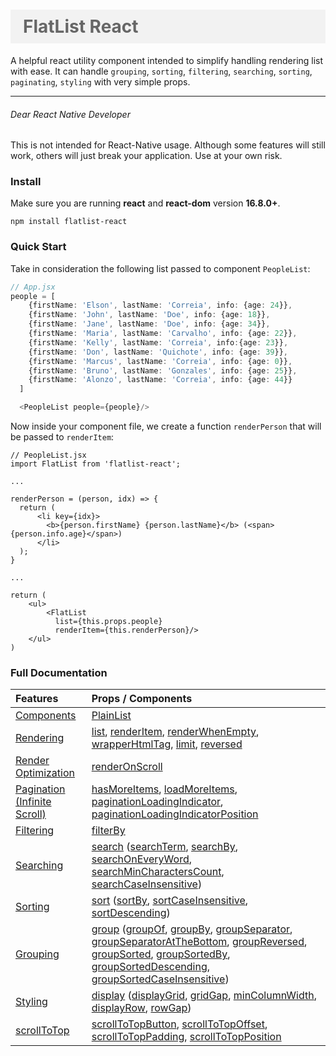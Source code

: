 <h1
style="
color: #666;
background-color: #f2f2f2;
padding: 10px 20px;
">
FlatList React
</h1>

A helpful react utility component intended to simplify handling rendering list with ease.
It can handle `grouping`, `sorting`, `filtering`, `searching`, `sorting`, `paginating`, `styling` with very simple props.

---

###### Dear React Native Developer
This is not intended for React-Native usage. Although some features will still work, others will just break your application. Use at your own risk.

### Install

Make sure you are running **react** and **react-dom** version **16.8.0+**.

```npm install flatlist-react```

### Quick Start

Take in consideration the following list passed to component `PeopleList`:

```ts
// App.jsx
people = [
    {firstName: 'Elson', lastName: 'Correia', info: {age: 24}},
    {firstName: 'John', lastName: 'Doe', info: {age: 18}},
    {firstName: 'Jane', lastName: 'Doe', info: {age: 34}},
    {firstName: 'Maria', lastName: 'Carvalho', info: {age: 22}},
    {firstName: 'Kelly', lastName: 'Correia', info:{age: 23}},
    {firstName: 'Don', lastName: 'Quichote', info: {age: 39}},
    {firstName: 'Marcus', lastName: 'Correia', info: {age: 0}},
    {firstName: 'Bruno', lastName: 'Gonzales', info: {age: 25}},
    {firstName: 'Alonzo', lastName: 'Correia', info: {age: 44}}
  ]

  <PeopleList people={people}/>
```

Now inside your component file, we create a function `renderPerson` that will be passed to `renderItem`:

```tsx
// PeopleList.jsx
import FlatList from 'flatlist-react';

...

renderPerson = (person, idx) => {
  return (
      <li key={idx}>
        <b>{person.firstName} {person.lastName}</b> (<span>{person.info.age}</span>)
      </li>
  );
}

...

return (
    <ul>
        <FlatList
          list={this.props.people}
          renderItem={this.renderPerson}/>
    </ul>
)
```
### Full Documentation

| Features        | Props / Components        |
| :------------- | :------------- |
| [Components](https://github.com/ECorreia45/flatlist-react/blob/documentation/documentation/Doc.md#complementary)  | [PlainList](https://github.com/ECorreia45/flatlist-react/blob/documentation/documentation/Doc.md#plainlist) |
| [Rendering](https://github.com/ECorreia45/flatlist-react/blob/documentation/documentation/Doc.md#rendering)      | [list](https://github.com/ECorreia45/flatlist-react/blob/documentation/documentation/Doc.md#list), [renderItem](https://github.com/ECorreia45/flatlist-react/blob/documentation/documentation/Doc.md#renderitem), [renderWhenEmpty](https://github.com/ECorreia45/flatlist-react/blob/documentation/documentation/Doc.md#renderwhenempty), [wrapperHtmlTag](https://github.com/ECorreia45/flatlist-react/blob/documentation/documentation/Doc.md#wrapperhtmltag), [limit](https://github.com/ECorreia45/flatlist-react/blob/documentation/documentation/Doc.md#limit), [reversed](https://github.com/ECorreia45/flatlist-react/blob/documentation/documentation/Doc.md#reversed) |
| [Render Optimization](https://github.com/ECorreia45/flatlist-react/blob/documentation/documentation/Doc.md#renderoptimization) | [renderOnScroll](https://github.com/ECorreia45/flatlist-react/blob/documentation/documentation/Doc.md#renderonscroll) |
| [Pagination (Infinite Scroll)](https://github.com/ECorreia45/flatlist-react/blob/documentation/documentation/Doc.md#pagination)   | [hasMoreItems](https://github.com/ECorreia45/flatlist-react/blob/documentation/documentation/Doc.md#hasmoreitems), [loadMoreItems](https://github.com/ECorreia45/flatlist-react/blob/documentation/documentation/Doc.md#loadmoreitems), [paginationLoadingIndicator](https://github.com/ECorreia45/flatlist-react/blob/documentation/documentation/Doc.md#paginationloadingindicator), [paginationLoadingIndicatorPosition](https://github.com/ECorreia45/flatlist-react/blob/documentation/documentation/Doc.md#paginationloadingindicatorposition) |
| [Filtering](https://github.com/ECorreia45/flatlist-react/blob/documentation/documentation/Doc.md#filtering) | [filterBy](https://github.com/ECorreia45/flatlist-react/blob/documentation/documentation/Doc.md#filterby) |
| [Searching](https://github.com/ECorreia45/flatlist-react/blob/documentation/documentation/Doc.md#searching) | [search](https://github.com/ECorreia45/flatlist-react/blob/documentation/documentation/Doc.md#search) ([searchTerm](https://github.com/ECorreia45/flatlist-react/blob/documentation/documentation/Doc.md#searchterm), [searchBy](https://github.com/ECorreia45/flatlist-react/blob/documentation/documentation/Doc.md#searchby), [searchOnEveryWord](https://github.com/ECorreia45/flatlist-react/blob/documentation/documentation/Doc.md#searchoneveryword), [searchMinCharactersCount](https://github.com/ECorreia45/flatlist-react/blob/documentation/documentation/Doc.md#searchmincharacterscount), [searchCaseInsensitive](https://github.com/ECorreia45/flatlist-react/blob/documentation/documentation/Doc.md#searchcaseinsensitive))    |
| [Sorting](https://github.com/ECorreia45/flatlist-react/blob/documentation/documentation/Doc.md#sorting)  | [sort](https://github.com/ECorreia45/flatlist-react/blob/documentation/documentation/Doc.md#sort) ([sortBy](https://github.com/ECorreia45/flatlist-react/blob/documentation/documentation/Doc.md#sortby), [sortCaseInsensitive](https://github.com/ECorreia45/flatlist-react/blob/documentation/documentation/Doc.md#sortcaseinsensitive), [sortDescending](https://github.com/ECorreia45/flatlist-react/blob/documentation/documentation/Doc.md#sortdescending))     |
| [Grouping](https://github.com/ECorreia45/flatlist-react/blob/documentation/documentation/Doc.md#grouping) | [group](https://github.com/ECorreia45/flatlist-react/blob/documentation/documentation/Doc.md#group) ([groupOf](https://github.com/ECorreia45/flatlist-react/blob/documentation/documentation/Doc.md#groupof), [groupBy](https://github.com/ECorreia45/flatlist-react/blob/documentation/documentation/Doc.md#groupby), [groupSeparator](https://github.com/ECorreia45/flatlist-react/blob/documentation/documentation/Doc.md#groupseparator), [groupSeparatorAtTheBottom](https://github.com/ECorreia45/flatlist-react/blob/documentation/documentation/Doc.md#groupseparatoratthebottom), [groupReversed](https://github.com/ECorreia45/flatlist-react/blob/documentation/documentation/Doc.md#groupreversed), [groupSorted](https://github.com/ECorreia45/flatlist-react/blob/documentation/documentation/Doc.md#groupsorted), [groupSortedBy](https://github.com/ECorreia45/flatlist-react/blob/documentation/documentation/Doc.md#groupsortedby), [groupSortedDescending](https://github.com/ECorreia45/flatlist-react/blob/documentation/documentation/Doc.md#groupsorteddescendiing), [groupSortedCaseInsensitive](https://github.com/ECorreia45/flatlist-react/blob/documentation/documentation/Doc.md#groupsortedcaseinsensitive)) |
| [Styling](https://github.com/ECorreia45/flatlist-react/blob/documentation/documentation/Doc.md#styling) | [display](https://github.com/ECorreia45/flatlist-react/blob/documentation/documentation/Doc.md#display) ([displayGrid](https://github.com/ECorreia45/flatlist-react/blob/documentation/documentation/Doc.md#displaygrid), [gridGap](https://github.com/ECorreia45/flatlist-react/blob/documentation/documentation/Doc.md#gridgap), [minColumnWidth](https://github.com/ECorreia45/flatlist-react/blob/documentation/documentation/Doc.md#mincolumnwidth), [displayRow](https://github.com/ECorreia45/flatlist-react/blob/documentation/documentation/Doc.md#displayrow), [rowGap](https://github.com/ECorreia45/flatlist-react/blob/documentation/documentation/Doc.md#rowgap))     |
| [scrollToTop](https://github.com/ECorreia45/flatlist-react/blob/documentation/documentation/Doc.md#scrolltotop) |[scrollToTopButton](https://github.com/ECorreia45/flatlist-react/blob/documentation/documentation/Doc.md#scrolltotopbutton), [scrollToTopOffset](https://github.com/ECorreia45/flatlist-react/blob/documentation/documentation/Doc.md#scrolltotopoffset), [scrollToTopPadding](https://github.com/ECorreia45/flatlist-react/blob/documentation/documentation/Doc.md#scrolltotoppadding), [scrollToTopPosition](https://github.com/ECorreia45/flatlist-react/blob/documentation/documentation/Doc.md#scrolltotopposition) |
